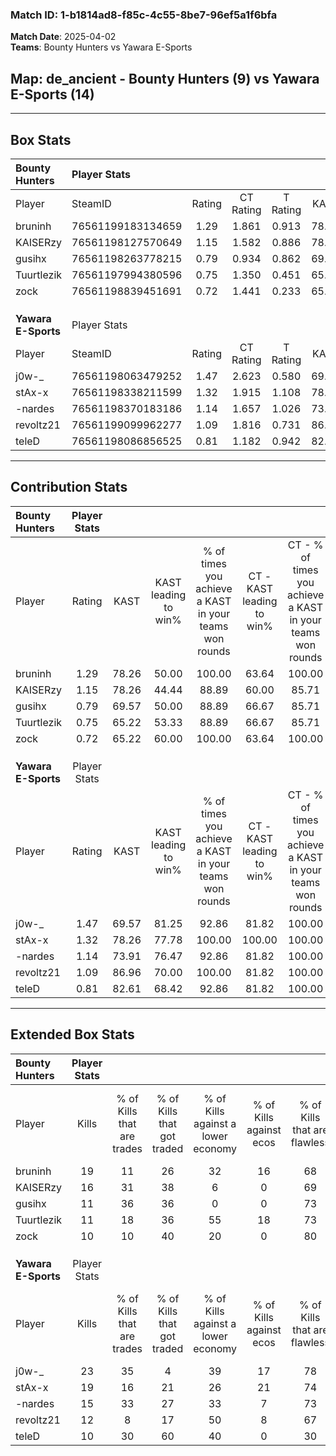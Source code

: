 ### Match ID: 1-b1814ad8-f85c-4c55-8be7-96ef5a1f6bfa  
**Match Date**: 2025-04-02  
**Teams**: Bounty Hunters vs Yawara E-Sports  

## **Map**: de_ancient - Bounty Hunters (9) vs Yawara E-Sports (14)  
---  

## Box Stats  

| **Bounty Hunters**  | Player Stats      |        |           |          |       |      |       |         |        |      |     |
| :- | :- | :-: | :-: | :-: | :-: | :-: | :-: | :-: | :-: | :-: | :-: |
| Player              | SteamID           | Rating | CT Rating | T Rating | KAST  | ADR  | Kills | Assists | Deaths | K/D  | HS% |
| bruninh             | 76561199183134659 |  1.29  |   1.861   |  0.913   | 78.26 | 88.0 |  19   |    3    |   15   | 1.27 | 57  |
| KAISERzy            | 76561198127570649 |  1.15  |   1.582   |  0.886   | 78.26 | 62.7 |  16   |    3    |   13   | 1.23 | 18  |
| gusihx              | 76561198263778215 |  0.79  |   0.934   |  0.862   | 69.57 | 43.7 |  11   |    3    |   15   | 0.73 | 45  |
| Tuurtlezik          | 76561197994380596 |  0.75  |   1.350   |  0.451   | 65.22 | 64.7 |  11   |    7    |   19   | 0.58 | 54  |
| zock                | 76561198839451691 |  0.72  |   1.441   |  0.233   | 65.22 | 58.7 |  10   |    4    |   17   | 0.59 | 70  |
|                     |                   |        |           |          |       |      |       |         |        |      |     |
|                     |                   |        |           |          |       |      |       |         |        |      |     |
|                     |                   |        |           |          |       |      |       |         |        |      |     |
| **Yawara E-Sports** | Player Stats      |        |           |          |       |      |       |         |        |      |     |
| Player              | SteamID           | Rating | CT Rating | T Rating | KAST  | ADR  | Kills | Assists | Deaths | K/D  | HS% |
| j0w-_               | 76561198063479252 |  1.47  |   2.623   |  0.580   | 69.57 | 86.8 |  23   |    4    |   11   | 2.09 | 34  |
| stAx-x              | 76561198338211599 |  1.32  |   1.915   |  1.108   | 78.26 | 80.7 |  19   |    4    |   13   | 1.46 | 63  |
| -nardes             | 76561198370183186 |  1.14  |   1.657   |  1.026   | 73.91 | 75.6 |  15   |    7    |   13   | 1.15 |  6  |
| revoltz21           | 76561199099962277 |  1.09  |   1.816   |  0.731   | 86.96 | 64.2 |  12   |    4    |   12   | 1.00 | 66  |
| teleD               | 76561198086856525 |  0.81  |   1.182   |  0.942   | 82.61 | 53.1 |  10   |    5    |   18   | 0.56 | 60  |
---  

## Contribution Stats  

| **Bounty Hunters**  | Player Stats |       |                      |                                                        |                           |                                                             |                          |                                                            |
| :- | :-: | :-: | :-: | :-: | :-: | :-: | :-: | :-: |
| Player              |    Rating    | KAST  | KAST leading to win% | % of times you achieve a KAST in your teams won rounds | CT - KAST leading to win% | CT - % of times you achieve a KAST in your teams won rounds | T - KAST leading to win% | T - % of times you achieve a KAST in your teams won rounds |
| bruninh             |     1.29     | 78.26 |        50.00         |                         100.00                         |           63.64           |                           100.00                            |          28.57           |                           100.00                           |
| KAISERzy            |     1.15     | 78.26 |        44.44         |                         88.89                          |           60.00           |                            85.71                            |          25.00           |                           100.00                           |
| gusihx              |     0.79     | 69.57 |        50.00         |                         88.89                          |           66.67           |                            85.71                            |          28.57           |                           100.00                           |
| Tuurtlezik          |     0.75     | 65.22 |        53.33         |                         88.89                          |           66.67           |                            85.71                            |          33.33           |                           100.00                           |
| zock                |     0.72     | 65.22 |        60.00         |                         100.00                         |           63.64           |                           100.00                            |          50.00           |                           100.00                           |
|                     |              |       |                      |                                                        |                           |                                                             |                          |                                                            |
|                     |              |       |                      |                                                        |                           |                                                             |                          |                                                            |
|                     |              |       |                      |                                                        |                           |                                                             |                          |                                                            |
| **Yawara E-Sports** | Player Stats |       |                      |                                                        |                           |                                                             |                          |                                                            |
| Player              |    Rating    | KAST  | KAST leading to win% | % of times you achieve a KAST in your teams won rounds | CT - KAST leading to win% | CT - % of times you achieve a KAST in your teams won rounds | T - KAST leading to win% | T - % of times you achieve a KAST in your teams won rounds |
| j0w-_               |     1.47     | 69.57 |        81.25         |                         92.86                          |           81.82           |                           100.00                            |          80.00           |                           80.00                            |
| stAx-x              |     1.32     | 78.26 |        77.78         |                         100.00                         |          100.00           |                           100.00                            |          55.56           |                           100.00                           |
| -nardes             |     1.14     | 73.91 |        76.47         |                         92.86                          |           81.82           |                           100.00                            |          66.67           |                           80.00                            |
| revoltz21           |     1.09     | 86.96 |        70.00         |                         100.00                         |           81.82           |                           100.00                            |          55.56           |                           100.00                           |
| teleD               |     0.81     | 82.61 |        68.42         |                         92.86                          |           81.82           |                           100.00                            |          50.00           |                           80.00                            |
---  

## Extended Box Stats  

| **Bounty Hunters**  | Player Stats |                            |                            |                                    |                         |                              |                                 |        |                             |                                     |                          |                               |                            |
| :- | :-: | :-: | :-: | :-: | :-: | :-: | :-: | :-: | :-: | :-: | :-: | :-: | :-: |
| Player              |    Kills     | % of Kills that are trades | % of Kills that got traded | % of Kills against a lower economy | % of Kills against ecos | % of Kills that are flawless | % of Kills that are close duels | Deaths | % of Deaths that get traded | % of Deaths against a lower economy | % of Deaths against ecos | % of Deaths that are flawless | % of Deaths that are close |
| bruninh             |      19      |             11             |             26             |                 32                 |           16            |              68              |                5                |   15   |             20              |                  0                  |            0             |              73               |             13             |
| KAISERzy            |      16      |             31             |             38             |                 6                  |            0            |              69              |               13                |   13   |             15              |                  8                  |            8             |              62               |             15             |
| gusihx              |      11      |             36             |             36             |                 0                  |            0            |              73              |                9                |   15   |             20              |                 13                  |            7             |              60               |             13             |
| Tuurtlezik          |      11      |             18             |             36             |                 55                 |           18            |              73              |                9                |   19   |             26              |                 11                  |            5             |              74               |             16             |
| zock                |      10      |             10             |             40             |                 20                 |            0            |              80              |               10                |   17   |             24              |                  6                  |            0             |              71               |             6              |
|                     |              |                            |                            |                                    |                         |                              |                                 |        |                             |                                     |                          |                               |                            |
|                     |              |                            |                            |                                    |                         |                              |                                 |        |                             |                                     |                          |                               |                            |
|                     |              |                            |                            |                                    |                         |                              |                                 |        |                             |                                     |                          |                               |                            |
| **Yawara E-Sports** | Player Stats |                            |                            |                                    |                         |                              |                                 |        |                             |                                     |                          |                               |                            |
| Player              |    Kills     | % of Kills that are trades | % of Kills that got traded | % of Kills against a lower economy | % of Kills against ecos | % of Kills that are flawless | % of Kills that are close duels | Deaths | % of Deaths that get traded | % of Deaths against a lower economy | % of Deaths against ecos | % of Deaths that are flawless | % of Deaths that are close |
| j0w-_               |      23      |             35             |             4              |                 39                 |           17            |              78              |                9                |   11   |              9              |                  9                  |            0             |              64               |             9              |
| stAx-x              |      19      |             16             |             21             |                 26                 |           21            |              74              |               11                |   13   |             38              |                 23                  |            8             |              69               |             8              |
| -nardes             |      15      |             33             |             27             |                 33                 |            7            |              73              |                7                |   13   |             38              |                 15                  |            0             |              62               |             8              |
| revoltz21           |      12      |             8              |             17             |                 50                 |            8            |              67              |               17                |   12   |             33              |                 17                  |            8             |              75               |             8              |
| teleD               |      10      |             30             |             60             |                 40                 |            0            |              30              |               30                |   18   |             44              |                 17                  |            0             |              83               |             11             |

